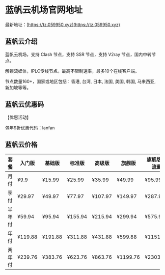# 蓝帆云机场官网地址

最新地址：[https://tz.059950.xyz](https://tz.059950.xyz)

## 蓝帆云介绍

蓝帆云机场，支持 Clash 节点，支持 SSR 节点，支持 V2ray 节点，国内中转节点。

解锁流媒体，IPLC专线节点。最高不限制速率，最多10个在线客户端。

节点数量160+，国家或地区包括：香港, 台湾, 日本, 法国, 美国, 韩国, 马来西亚, 新加坡等等。

## 蓝帆云优惠码

【优惠活动】

包年9折优惠代码：lanfan

## 蓝帆云价格

|套餐|入门版|基础版|标准版|高级版|旗舰版|旗舰版大流量|
|----|----|----|----|----|----|----|
|月付|¥9.9|¥15.99|¥25.99|¥35.99|¥49.99|¥95.99|
|季付|¥29.97|¥49.97|¥77.97|¥107.97|¥149.97|¥287.97|
|半年付|¥59.94|¥95.94|¥155.94|¥215.94|¥299.94|¥575.94|
|年付|¥119.88|¥191.88|¥311.88|¥431.88|¥599.88|¥1151.88|
|两年付|¥239.76|¥383.76|¥623.76|¥863.76|¥1199.76|¥2303.76|

